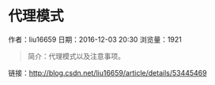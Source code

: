# 代理模式
作者：liu16659
日期：2016-12-03 20:30
浏览量：1921
> 简介：代理模式以及注意事项。

 链接：http://blog.csdn.net/liu16659/article/details/53445469

